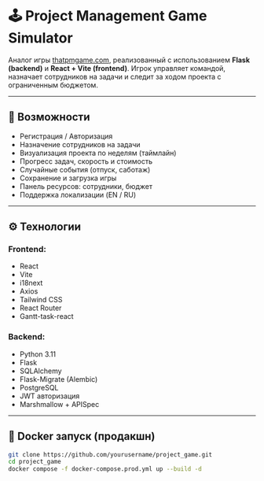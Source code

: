 # 🕹️ Project Management Game Simulator

Аналог игры [thatpmgame.com](http://thatpmgame.com), реализованный с использованием **Flask (backend)** и **React + Vite (frontend)**. Игрок управляет командой, назначает сотрудников на задачи и следит за ходом проекта с ограниченным бюджетом.

---

## 🚀 Возможности

- Регистрация / Авторизация
- Назначение сотрудников на задачи
- Визуализация проекта по неделям (таймлайн)
- Прогресс задач, скорость и стоимость
- Случайные события (отпуск, саботаж)
- Сохранение и загрузка игры
- Панель ресурсов: сотрудники, бюджет
- Поддержка локализации (EN / RU)

---

## ⚙️ Технологии

### Frontend:
- React
- Vite
- i18next
- Axios
- Tailwind CSS
- React Router
- Gantt-task-react

### Backend:
- Python 3.11
- Flask
- SQLAlchemy
- Flask-Migrate (Alembic)
- PostgreSQL
- JWT авторизация
- Marshmallow + APISpec

---

## 🐳 Docker запуск (продакшн)

```bash
git clone https://github.com/yourusername/project_game.git
cd project_game
docker compose -f docker-compose.prod.yml up --build -d
